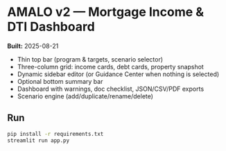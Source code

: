 # AMALO v2 — Mortgage Income & DTI Dashboard
**Built:** 2025-08-21

- Thin top bar (program & targets, scenario selector)
- Three-column grid: income cards, debt cards, property snapshot
- Dynamic sidebar editor (or Guidance Center when nothing is selected)
- Optional bottom summary bar
- Dashboard with warnings, doc checklist, JSON/CSV/PDF exports
- Scenario engine (add/duplicate/rename/delete)

## Run
```bash
pip install -r requirements.txt
streamlit run app.py
```
